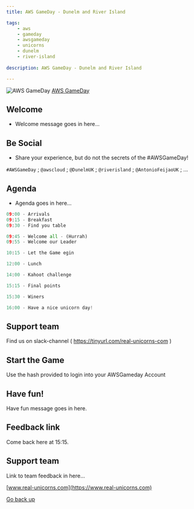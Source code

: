 ```yaml
---
title: AWS GameDay - Dunelm and River Island

tags:
    - aws
    - gameday
    - awsgameday
    - unicorns
    - dunelm
    - river-island
    
description: AWS GameDay - Dunelm and River Island

---
```


![AWS GameDay](https://d1.awsstatic.com/events/GameDay250.96690fe1668e09bf9a5012de5dd78b6e9293b25f.png)
[AWS GameDay](https://aws.amazon.com/gameday/)

## Welcome

- Welcome message goes in here...

## Be Social

- Share your experience, but do not the secrets of the #AWSGameDay!

`#AWSGameDay` ; `@awscloud` ; `@DunelmUK` ; `@riverisland` ; `@AntonioFeijaoUK` ; ... 

## Agenda

- Agenda goes in here...

```python
09:00 - Arrivals
09:15 - Breakfast
09:30 - Find you table

09:45 - Welcome all - (Hurrah)
09:55 - Welcome our Leader

10:15 - Let the Game egin

12:00 - Lunch

14:00 - Kahoot challenge

15:15 - Final points

15:30 - Winers

16:00 - Have a nice unicorn day!
```

## Support team

Find us on slack-channel ( https://tinyurl.com/real-unicorns-com )

## Start the Game

Use the hash provided to login into your AWSGameday Account

## Have fun!

Have fun message goes in here.

## Feedback link

Come back here at 15:15.

## Support team

Link to team feedback in here...

[www.real-unicorns.com](https://www.real-unicorns.com)

[Go back up](#Welcome)


